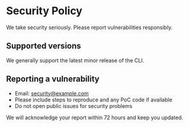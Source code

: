 # Security Policy

We take security seriously. Please report vulnerabilities responsibly.

## Supported versions
We generally support the latest minor release of the CLI.

## Reporting a vulnerability
- Email: security@example.com
- Please include steps to reproduce and any PoC code if available
- Do not open public issues for security problems

We will acknowledge your report within 72 hours and keep you updated.
